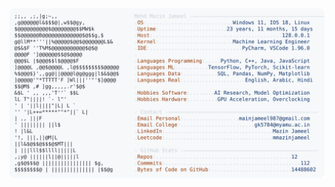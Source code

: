 <picture>
  <source srcset="https://raw.githubusercontent.com/mmazinjameel/mmazinjameel/main/dark_mode.svg?v=1760921645" media="(prefers-color-scheme: dark)">
  <img src="https://raw.githubusercontent.com/mmazinjameel/mmazinjameel/main/light_mode.svg?v=1760921645">
</picture>
